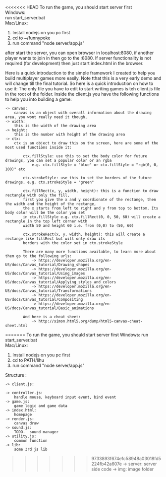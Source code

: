 <<<<<<< HEAD
To run the game, you should start server first   
Windows:   
run start_server.bat    
Mac/Linux:   
1. Install nodejs on you pc first   
2. cd to ~/funnypoke   
3. run command "node server/app.js"   
   

after start the server, you can open browser in localhost:8080, if another player wants 
to join in then go to the <server computer name or ip>:8080. If server functionality is not required (for development)
then just start index.html in the browser.

Here is a quick introduction to the simple framework I created to help you build multiplayer games more easily. Note tthat this is a very early demo and will change till the final tutorial. So here is a quick introduction on how to use it:
The only file you have to edit to start writing games is teh client.js file in the root of the folder. Inside the client.js you have the following functions to help you into building a game:

	-> canvas:
		canvas is an object with overall information about the drawing area, you wont really need it though,
	-> width:
		this is the width of the drawing area
	-> height:
		this is the number with height of the drawing area
	-> ctx:
		ctx is an object to draw this on the screen, here are some of the most used functions inside it:

			ctx.fillStyle: use this to set the body color for future drawings, you can set a popular color or an rgba
				e.g. ctx.fillStyle = "blue" or ctx.fillStyle = "rgb(0, 0, 100)" etc

			ctx.strokeStyle: use this to set the borders of the future drawings, e.g. ctx.strokeStyle = "green"

			ctx.fillRect(x, y, width, height): this is a function to draw rectangle with only the fill,
			first you give the x and y coordionate of the rectange, then the width and the height of the rectange,
			the x starts from left to right and y from top to bottom. Its body color will be the color you set
			in ctx.fillStyle e.g. ctx.fillRect(0, 0, 50, 60) will create a rectangle in the top left corner with
			width 50 and height 60 i.e. from (0,0) to (50, 60)

			ctx.strokeRect(x, y, width, height): this will create a rectange like fillRect but will only draw its
			borders with the color set in ctx.strokeStyle

			There are many more functions available, to learn more about them go to the following urls:
				-> https://developer.mozilla.org/en-US/docs/Canvas_tutorial/Drawing_shapes
				-> https://developer.mozilla.org/en-US/docs/Canvas_tutorial/Using_images
				-> https://developer.mozilla.org/en-US/docs/Canvas_tutorial/Applying_styles_and_colors
				-> https://developer.mozilla.org/en-US/docs/Canvas_tutorial/Transformations
				-> https://developer.mozilla.org/en-US/docs/Canvas_tutorial/Compositing
				-> https://developer.mozilla.org/en-US/docs/Canvas_tutorial/Basic_animations

			And here is a cheat sheet:
				-> http://simon.html5.org/dump/html5-canvas-cheat-sheet.html

=======
To run the game, you should start server first
Windows:
run start_server.bat  
Mac/Linux:
1. Install nodejs on you pc first
2. cd to PATH/lihu
3. run command "node server/app.js"

Structure :
	
	-> client.js:

	-> controller.js:
		handle mouse, keyboard input event, bind event
	-> game.js:
		game logic and game data
	-> index.html:
		homepage
	-> render.js:
		canvas draw
	-> sound.js:
		TODO.  sound manager
	-> utility.js:
		common function
	-> lib:
		some 3rd js lib
>>>>>>> 9733893f674e1c58948a03018fd5224fb42a607e
	-> server:
		server side code
	-> img:
		image folder


